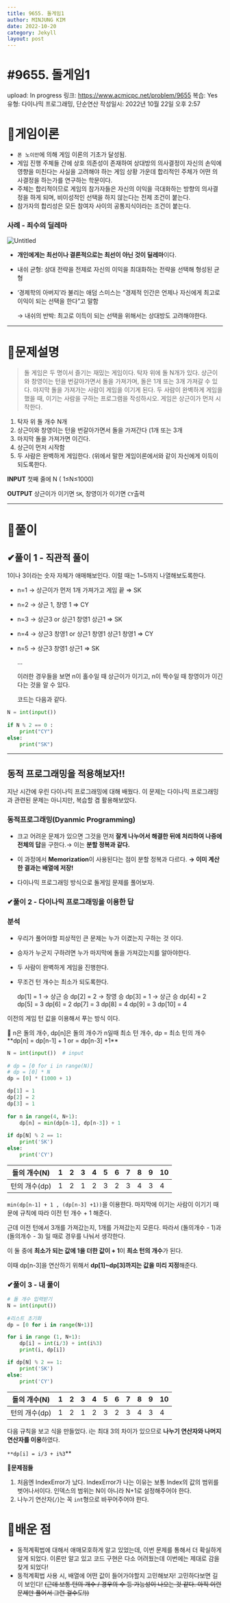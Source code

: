 ```yaml
---
title: 9655. 돌게임1
author: MINJUNG KIM
date: 2022-10-20
category: Jekyll
layout: post
---
```


# #9655. 돌게임1

upload: In progress
링크: https://www.acmicpc.net/problem/9655
복습: Yes
유형: 다이나믹 프로그래밍, 단순연산
작성일시: 2022년 10월 22일 오후 2:57

# 🎯게임이론

- `폰 노이만`에 의해 게임 이론의 기초가 달성됨.
- 게임 진행 주체들 간에 상호 의존성이 존재하여 상대방의 의사결정이 자신의 손익에 영향을 미친다는 사실을 고려해야 하는 게임 상황 가운데 합리적인 주체가 어떤 의사결정을 하는가를 연구하는 학문이다.
- 주체는 합리적이므로 게임의 참가자들은 자신의 이익을 극대화하는 방향의 의사결정을 하게 되며, 비이성적인 선택을 하지 않는다는 전제 조건이 붙는다.
- 참가자의 합리성은 모든 참여자 사이의 공통지식이라는 조건이 붙는다.

### 사례 - 죄수의 딜레마

![Untitled](#9655%20%E1%84%83%E1%85%A9%E1%86%AF%E1%84%80%E1%85%A6%E1%84%8B%E1%85%B5%E1%86%B71%20f579b12e8f3c4fcdab974c4bbd18562c/Untitled.png)

- **개인에게는 최선이나 결론적으로는 최선이 아닌 것이 딜레마**이다.
- 내쉬 균형: 상대 전략을 전제로 자신의 이익을 최대화하는 전략을 선택해 형성된 균형
- ‘경제학의 아버지’라 불리는 애덤 스미스는 “경제적 인간은 언제나 자신에게 최고로 이익이 되는 선택을 한다”고 말함
  
    → 내쉬의 반박: 최고로 이득이 되는 선택을 위해서는 상대방도 고려해야한다.
    

---

# 📑문제설명

> 돌 게임은 두 명이서 즐기는 재밌는 게임이다. 탁자 위에 돌 N개가 있다. 상근이와 창영이는 턴을 번갈아가면서 돌을 가져가며, 돌은 1개 또는 3개 가져갈 수 있다. 마지막 돌을 가져가는 사람이 게임을 이기게 된다. 두 사람이 완벽하게 게임을 했을 때, 이기는 사람을 구하는 프로그램을 작성하시오. 게임은 상근이가 먼저 시작한다.
> 
1. 탁자 위 돌 개수 N개
2. 상근이와 창영이는 턴을 번갈아가면서 돌을 가져간다 (1개 또는 3개
3. 마지막 돌을 가져가면 이긴다.
4. 상근이 먼저 시작함
5. 두 사람은 완벽하게 게임한다. (위에서 말한 게임이론에서와 같이 자신에게 이득이 되도록한다.

**INPUT**
첫째 줄에 N ( 1≤N≤1000)

**OUTPUT**
상근이가 이기면 `SK`, 창영이가 이기면 `CY`출력

---

# 🧐풀이

## ✔풀이 1 - 직관적 풀이

1이나 3이라는 숫자 자체가 애매해보인다. 이럴 때는 1~5까지 나열해보도록한다.

- n=1 → 상근이가 먼저 1개 가져가고 게임 끝 ⇒ SK
- n=2 → 상근 1, 창영 1 ⇒ CY
- n=3 → 상근3 or 상근1 창영1 상근1 ⇒ SK
- n=4 → 상근3 창영1 or 상근1 창영1 상근1 창영1 ⇒ CY
- n=5 → 상근3 창영1 상근1 ⇒ SK
  
    …
    
    이러한 경우들을 보면 n이 홀수일 때 상근이가 이기고, n이 짝수일 때 창영이가 이긴다는 것을 알 수 있다.
    
    코드는 다음과 같다.
    

```python
N = int(input())
 
if N % 2 == 0 :
    print("CY")
else:
    print("SK")
```

---

## 동적 프로그래밍을 적용해보자!!

지난 시간에 우린 다이나믹 프로그래밍에 대해 배웠다. 이 문제는 다이나믹 프로그래밍과 관련된 문제는 아니지만, 복습할 겸 활용해보았다.

### 동적프로그래밍(Dyanmic Programming)

- 크고 어려운 문제가 있으면 그것을 먼저 **잘게 나누어서 해결한 뒤에 처리하여 나중에 전체의 답**을 구한다.→ 이는 **분할 정복과 같다.**
- 이 과정에서 **Memorization**이 사용된다는 점이 분할 정복과 다르다.
**→ 이미 계산한 결과는 배열에 저장!**

- 다이나믹 프로그래밍 방식으로 돌게임 문제를 풀어보자.

### ✔풀이 2 - 다이나믹 프로그래밍을 이용한 답

### 분석

- 우리가 풀어야할 피상적인 큰 문제는 누가 이겼는지 구하는 것 이다.
- 승자가 누군지 구하려면 누가 마지막에 돌을 가져갔는지를 알아야한다.
- 두 사람이 완벽하게 게임을 진행한다.
- 무조건 턴 개수는 최소가 되도록한다.
  
    dp[1] = 1 → 상근 승
    dp[2] = 2 → 창영 승
    dp[3] = 1 → 상근 승
    dp[4] = 2  
    dp[5] = 3
    dp[6] = 2
    dp[7] = 3
    dp[8] = 4
    dp[9] = 3
    dp[10] = 4
    

이전의 게임 턴 값을 이용해서 푸는 방식 이다.

<aside>
📍 n은 돌의 개수, dp[n]은 돌의 개수가 n일때 최소 턴 개수, dp = 최소 턴의 개수
**dp[n] = dp[n-1] + 1 or = dp[n-3] +1**

</aside>

```python
N = int(input())  # input
 
# dp = [0 for i in range(N)]
# dp = [0] * N
dp = [0] * (1000 + 1)

dp[1] = 1
dp[2] = 2
dp[3] = 1
 
for n in range(4, N+1):
    dp[n] = min(dp[n-1], dp[n-3]) + 1
 
if dp[N] % 2 == 1:
    print('SK')
else:
    print('CY')
```

| 돌의 개수(N) | 1 | 2 | 3 | 4 | 5 | 6 | 7 | 8 | 9 | 10 |
| --- | --- | --- | --- | --- | --- | --- | --- | --- | --- | --- |
| 턴의 개수(dp) | 1 | 2 | 1 | 2 | 3 | 2 | 3 | 4 | 3 | 4 |

`min(dp[n-1] + 1 , (dp[n-3] +1))`을 이용한다. 마지막에 이기는 사람이 이기기 때문에 규칙에 따라 이전 턴 개수 + 1 해준다.

근데 이전 턴에서 3개를 가져갔는지, 1개를 가져갔는지 모른다. 따라서 (돌의개수 - 1)과 (돌의개수 - 3) 일 때로 경우를 나눠서 생각한다.

이 둘 중에 **최소가 되는 값에 1을 더한 값이  + 1**이 **최소 턴의 개수**가 된다. 

이때 dp[n-3]을 연산하기 위해서 **dp[1]~dp[3]까지는 값을 미리 지정**해준다. 

### ✔풀이 3 - 내 풀이

```python
# 돌 개수 입력받기
N = int(input())
 
#리스트 초기화
dp = [0 for i in range(N+1)]

for i in range (1, N+1):
    dp[i] = int(i/3) + int(i%3) 
    print(i, dp[i])

if dp[N] % 2 == 1:
    print('SK')
else:
    print('CY')
```

| 돌의 개수(N) | 1 | 2 | 3 | 4 | 5 | 6 | 7 | 8 | 9 | 10 |
| --- | --- | --- | --- | --- | --- | --- | --- | --- | --- | --- |
| 턴의 개수(dp) | 1 | 2 | 1 | 2 | 3 | 2 | 3 | 4 | 3 | 4 |

다음 규칙을 보고 식을 만들었다. i는 최대 3의 차이가 있으므로 **나누기 연산자와 나머지 연산자를 이용**하였다. 

`**dp[i] = i/3 + i%3`** 

**🚨문제점들** 

1. 처음엔 IndexError가 났다. IndexError가 나는 이유는 보통 Index의 값의 범위를 벗어나서이다. 인덱스의 범위는 N이 아니라 N+1로 설정해주어야 한다.
2. 나누기 연산자(`/`)는 꼭 `int`형으로 바꾸어주어야 한다. 

# 📌배운 점

- 동적계획법에 대해서 애매모호하게 알고 있었는데, 이번 문제를 통해서 더 확실하게 알게 되었다. 이론만 알고 있고 코드 구현은 다소 어려웠는데 이번에는 제대로 감을 찾게 되었다!
- 동적계획법 사용 시, 배열에 어떤 값이 들어가야할지 고민해보자! 고민하다보면 길이 보인다! 
~~(근데 보통 턴의 개수 / 경우의 수 등 가능성이 나오는 것 같다. 아직 이런 문제만 풀어서 그런 걸수도!))~~
